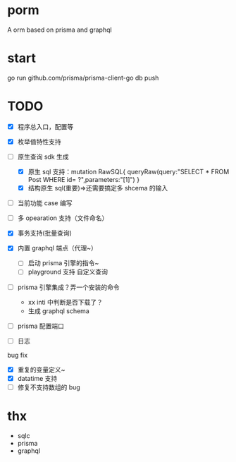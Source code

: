 # porm

A orm based on prisma and graphql

# start

go run github.com/prisma/prisma-client-go db push

# TODO

- [x] 程序总入口，配置等
- [x] 枚举值特性支持
- [ ] 原生查询 sdk 生成

  - [x] 原生 sql 支持：mutation RawSQL{ queryRaw(query:"SELECT \* FROM Post WHERE id= ?",parameters:"[1]") }
  - [x] 结构原生 sql(重要)=>还需要搞定多 shcema 的输入

- [ ] 当前功能 case 编写
- [ ] 多 opearation 支持（文件命名）
- [x] 事务支持(批量查询)
- [x] 内置 graphql 端点（代理~）

  - [ ] 启动 prisma 引擎的指令~
  - [ ] playground 支持 自定义查询

- [ ] prisma 引擎集成？弄一个安装的命令
  - xx inti 中判断是否下载了？
  - 生成 graphql schema
- [ ] prisma 配置端口
- [ ] 日志

bug fix

- [x] 重复的变量定义~
- [x] datatime 支持
- [ ] 修复不支持数组的 bug

# thx

- sqlc
- prisma
- graphql
